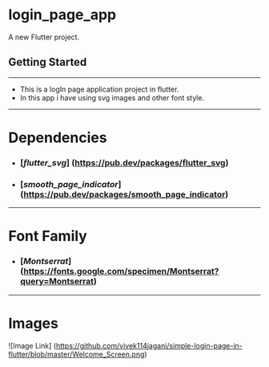 # login_page_app

A new Flutter project.

## Getting Started
---
* This is a logIn page application project in flutter.
* In this app i have using svg images and other font style.
---
# Dependencies
* ### [_flutter_svg_] (https://pub.dev/packages/flutter_svg)
* ### [_smooth_page_indicator_] (https://pub.dev/packages/smooth_page_indicator)
---
# Font Family
* ### [_Montserrat_] (https://fonts.google.com/specimen/Montserrat?query=Montserrat)
---
# Images
![Image Link] (https://github.com/vivek114jagani/simple-login-page-in-flutter/blob/master/Welcome_Screen.png)

